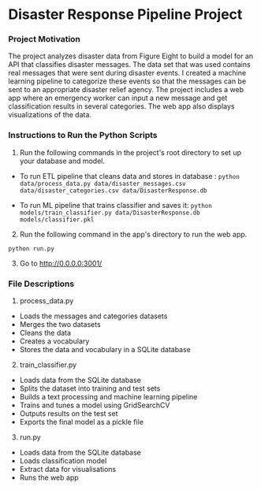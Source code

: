 # Disaster Response Pipeline Project




### Project Motivation
The project analyzes disaster data from Figure Eight to build a model for an API that classifies disaster messages. The data set that was used contains real messages that were sent during disaster events. I created a machine learning pipeline to categorize these events so that the messages can be sent to an appropriate disaster relief agency. The project includes a web app where an emergency worker can input a new message and get classification results in several categories. The web app also displays visualizations of the data.



### Instructions to Run the Python Scripts
1. Run the following commands in the project's root directory to set up your database and model.


- To run ETL pipeline that cleans data and stores in database
:
`python data/process_data.py data/disaster_messages.csv data/disaster_categories.csv data/DisasterResponse.db`


- To run ML pipeline that trains classifier and saves
 it:
`python models/train_classifier.py data/DisasterResponse.db models/classifier.pkl`


2. Run the following command in the app's directory to run the web app.

`python run.py`


3. Go to http://0.0.0.0:3001/




### File Descriptions
1. process_data.py
- Loads the messages and categories datasets
- Merges the two datasets
- Cleans the data
- Creates a vocabulary
- Stores the data and vocabulary in a SQLite database

2. train_classifier.py
- Loads data from the SQLite database
- Splits the dataset into training and test sets
- Builds a text processing and machine learning pipeline
- Trains and tunes a model using GridSearchCV
- Outputs results on the test set
- Exports the final model as a pickle file

3. run.py
- Loads data from the SQLite database
- Loads classification model
- Extract data for visualisations 
- Runs the web app